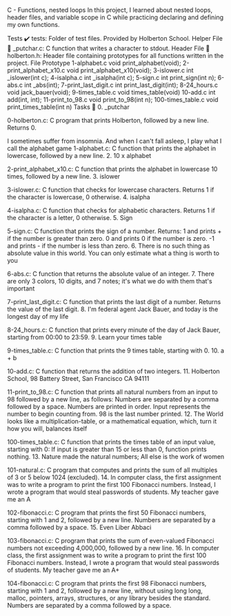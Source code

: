 C - Functions, nested loops In this project, I learned about nested loops, header files, and variable scope in C while practicing declaring and defining my own functions.

Tests ✔️ tests: Folder of test files. Provided by Holberton School. Helper File 🙌 _putchar.c: C function that writes a character to stdout. Header File 📁 holberton.h: Header file containing prototypes for all functions written in the project. File Prototype 1-alphabet.c void print_alphabet(void); 2-print_alphabet_x10.c void print_alphabet_x10(void); 3-islower.c int _islower(int c); 4-isalpha.c int _isalpha(int c); 5-sign.c int print_sign(int n); 6-abs.c int _abs(int); 7-print_last_digit.c int print_last_digit(int); 8-24_hours.c void jack_bauer(void); 9-times_table.c void times_table(void) 10-add.c int add(int, int); 11-print_to_98.c void print_to_98(int n); 100-times_table.c void print_times_table(int n) Tasks 📃 0. _putchar

0-holberton.c: C program that prints Holberton, followed by a new line. Returns 0.

I sometimes suffer from insomnia. And when I can't fall asleep, I play what I call the alphabet game
1-alphabet.c: C function that prints the alphabet in lowercase, followed by a new line. 2. 10 x alphabet

2-print_alphabet_x10.c: C function that prints the alphabet in lowercase 10 times, followed by a new line. 3. islower

3-islower.c: C function that checks for lowercase characters. Returns 1 if the character is lowercase, 0 otherwise. 4. isalpha

4-isalpha.c: C function that checks for alphabetic characters. Returns 1 if the character is a letter, 0 otherwise. 5. Sign

5-sign.c: C function that prints the sign of a number. Returns: 1 and prints + if the number is greater than zero. 0 and prints 0 if the number is zero. -1 and prints - if the number is less than zero. 6. There is no such thing as absolute value in this world. You can only estimate what a thing is worth to you

6-abs.c: C function that returns the absolute value of an integer. 7. There are only 3 colors, 10 digits, and 7 notes; it's what we do with them that's important

7-print_last_digit.c: C function that prints the last digit of a number. Returns the value of the last digit. 8. I'm federal agent Jack Bauer, and today is the longest day of my life

8-24_hours.c: C function that prints every minute of the day of Jack Bauer, starting from 00:00 to 23:59. 9. Learn your times table

9-times_table.c: C function that prints the 9 times table, starting with 0. 10. a + b

10-add.c: C function that returns the addition of two integers. 11. Holberton School, 98 Battery Street, San Francisco CA 94111

11-print_to_98.c: C function that prints all natural numbers from an input to 98 followed by a new line, as follows: Numbers are separated by a comma followed by a space. Numbers are printed in order. Input represents the number to begin counting from. 98 is the last number printed. 12. The World looks like a multiplication-table, or a mathematical equation, which, turn it how you will, balances itself

100-times_table.c: C function that prints the times table of an input value, starting with 0: If input is greater than 15 or less than 0, function prints nothing. 13. Nature made the natural numbers; All else is the work of women

101-natural.c: C program that computes and prints the sum of all multiples of 3 or 5 below 1024 (excluded). 14. In computer class, the first assignment was to write a program to print the first 100 Fibonacci numbers. Instead, I wrote a program that would steal passwords of students. My teacher gave me an A

102-fibonacci.c: C program that prints the first 50 Fibonacci numbers, starting with 1 and 2, followed by a new line. Numbers are separated by a comma followed by a space. 15. Even Liber Abbaci

103-fibonacci.c: C program that prints the sum of even-valued Fibonacci numbers not exceeding 4,000,000, followed by a new line. 16. In computer class, the first assignment was to write a program to print the first 100 Fibonacci numbers. Instead, I wrote a program that would steal passwords of students. My teacher gave me an A+

104-fibonacci.c: C program that prints the first 98 Fibonacci numbers, starting with 1 and 2, followed by a new line, without using long long, malloc, pointers, arrays, structures, or any library besides the standard. Numbers are separated by a comma followed by a space.
